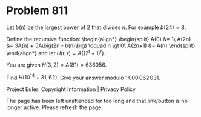 #   Problem 811

   Let $b(n)$ be the largest power of 2 that divides $n$. For example $b(24)
   = 8$.

   Define the recursive function: \begin{align*} \begin{split} A(0) &= 1\\
   A(2n) &= 3A(n) + 5A\big(2n - b(n)\big) \qquad n \gt 0\\ A(2n+1) &= A(n)
   \end{split} \end{align*} and let $H(t,r) = A\big((2^t+1)^r\big)$.

   You are given $H(3,2) = A(81) = 636056$.

   Find $H(10^{14}+31,62)$. Give your answer modulo $1\,000\,062\,031$.

   Project Euler: Copyright Information | Privacy Policy

   The page has been left unattended for too long and that link/button is no
   longer active. Please refresh the page.
